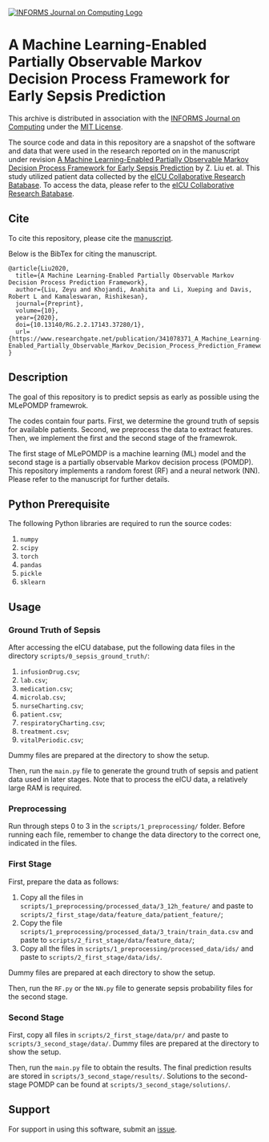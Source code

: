 [![INFORMS Journal on Computing Logo](https://INFORMSJoC.github.io/logos/INFORMS_Journal_on_Computing_Header.jpg)](https://pubsonline.informs.org/journal/ijoc)

# A Machine Learning-Enabled Partially Observable Markov Decision Process Framework for Early Sepsis Prediction

This archive is distributed in association with the [INFORMS Journal on
Computing](https://pubsonline.informs.org/journal/ijoc) under the [MIT License](LICENSE).

The source code and data in this repository are a snapshot of the software and data
that were used in the research reported on in the manuscript under revision 
[A Machine Learning-Enabled Partially Observable Markov Decision Process Framework for Early Sepsis Prediction](https://www.researchgate.net/publication/341078371_A_Machine_Learning-Enabled_Partially_Observable_Markov_Decision_Process_Prediction_Framework) by Z. Liu et. al. This study utilized patient data collected by the [eICU Collaborative Research Batabase](https://eicu-crd.mit.edu/). To access the data, please refer to the [eICU Collaborative Research Batabase](https://eicu-crd.mit.edu/).

## Cite

To cite this repository, please cite the [manuscript](https://www.researchgate.net/publication/341078371_A_Machine_Learning-Enabled_Partially_Observable_Markov_Decision_Process_Prediction_Framework).

Below is the BibTex for citing the manuscript.

```
@article{Liu2020,
  title={A Machine Learning-Enabled Partially Observable Markov Decision Process Prediction Framework},
  author={Liu, Zeyu and Khojandi, Anahita and Li, Xueping and Davis, Robert L and Kamaleswaran, Rishikesan},
  journal={Preprint},
  volume={10},
  year={2020},
  doi={10.13140/RG.2.2.17143.37280/1},
  url={https://www.researchgate.net/publication/341078371_A_Machine_Learning-Enabled_Partially_Observable_Markov_Decision_Process_Prediction_Framework}
}
```

## Description

The goal of this repository is to predict sepsis as early as possible using the MLePOMDP framewrok.

The codes contain four parts. First, we determine the ground truth of sepsis for available patients. Second, we preprocess the data to extract features. Then, we implement the first and the second stage of the framewrok.

The first stage of MLePOMDP is a machine learning (ML) model and the second stage is a partially observable Markov decision process (POMDP). This repository implements a random forest (RF) and a neural network (NN). Please refer to the manuscript for further details.

## Python Prerequisite

The following Python libraries are required to run the source codes:
1. `numpy`
2. `scipy`
3. `torch`
4. `pandas`
5. `pickle`
6. `sklearn`

## Usage

### Ground Truth of Sepsis

After accessing the eICU database, put the following data files in the directory `scripts/0_sepsis_ground_truth/`:
1. `infusionDrug.csv`;
2. `lab.csv`;
3. `medication.csv`;
4. `microlab.csv`;
5. `nurseCharting.csv`;
6. `patient.csv`;
7. `respiratoryCharting.csv`;
8. `treatment.csv`;
9. `vitalPeriodic.csv`;

Dummy files are prepared at the directory to show the setup.

Then, run the `main.py` file to generate the ground truth of sepsis and patient data used in later stages. Note that to process the eICU data, a relatively large RAM is required.

### Preprocessing

Run through steps 0 to 3 in the `scripts/1_preprocessing/` folder. Before running each file, remember to change the data directory to the correct one, indicated in the files.

### First Stage

First, prepare the data as follows:
1. Copy all the files in `scripts/1_preprocessing/processed_data/3_12h_feature/` and paste to `scripts/2_first_stage/data/feature_data/patient_feature/`;
2. Copy the file `scripts/1_preprocessing/processed_data/3_train/train_data.csv` and paste to `scripts/2_first_stage/data/feature_data/`;
3. Copy all the files in `scripts/1_preprocessing/processed_data/ids/` and paste to `scripts/2_first_stage/data/ids/`.

Dummy files are prepared at each directory to show the setup.

Then, run the `RF.py` or the `NN.py` file to generate sepsis probability files for the second stage.

### Second Stage

First, copy all files in `scripts/2_first_stage/data/pr/` and paste to `scripts/3_second_stage/data/`. Dummy files are prepared at the directory to show the setup.

Then, run the `main.py` file to obtain the results. The final prediction results are stored in `scripts/3_second_stage/results/`. Solutions to the second-stage POMDP can be found at `scripts/3_second_stage/solutions/`. 

## Support

For support in using this software, submit an
[issue](https://github.com/ILABUTK/MLePOMDP_Early_Sepsis_Detection/issues/new).